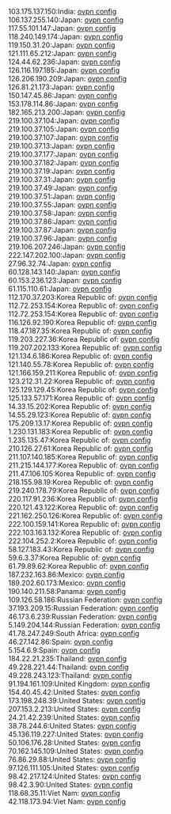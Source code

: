 103.175.137.150:India: [ovpn config](vpn/103_175_137_150.ovpn)  
106.137.255.140:Japan: [ovpn config](vpn/106_137_255_140.ovpn)  
117.55.101.147:Japan: [ovpn config](vpn/117_55_101_147.ovpn)  
118.240.149.174:Japan: [ovpn config](vpn/118_240_149_174.ovpn)  
119.150.31.20:Japan: [ovpn config](vpn/119_150_31_20.ovpn)  
121.111.65.212:Japan: [ovpn config](vpn/121_111_65_212.ovpn)  
124.44.62.236:Japan: [ovpn config](vpn/124_44_62_236.ovpn)  
126.116.197.185:Japan: [ovpn config](vpn/126_116_197_185.ovpn)  
126.206.190.209:Japan: [ovpn config](vpn/126_206_190_209.ovpn)  
126.81.21.173:Japan: [ovpn config](vpn/126_81_21_173.ovpn)  
150.147.45.86:Japan: [ovpn config](vpn/150_147_45_86.ovpn)  
153.178.114.86:Japan: [ovpn config](vpn/153_178_114_86.ovpn)  
182.165.213.200:Japan: [ovpn config](vpn/182_165_213_200.ovpn)  
219.100.37.104:Japan: [ovpn config](vpn/219_100_37_104.ovpn)  
219.100.37.105:Japan: [ovpn config](vpn/219_100_37_105.ovpn)  
219.100.37.107:Japan: [ovpn config](vpn/219_100_37_107.ovpn)  
219.100.37.13:Japan: [ovpn config](vpn/219_100_37_13.ovpn)  
219.100.37.177:Japan: [ovpn config](vpn/219_100_37_177.ovpn)  
219.100.37.182:Japan: [ovpn config](vpn/219_100_37_182.ovpn)  
219.100.37.19:Japan: [ovpn config](vpn/219_100_37_19.ovpn)  
219.100.37.31:Japan: [ovpn config](vpn/219_100_37_31.ovpn)  
219.100.37.49:Japan: [ovpn config](vpn/219_100_37_49.ovpn)  
219.100.37.51:Japan: [ovpn config](vpn/219_100_37_51.ovpn)  
219.100.37.55:Japan: [ovpn config](vpn/219_100_37_55.ovpn)  
219.100.37.58:Japan: [ovpn config](vpn/219_100_37_58.ovpn)  
219.100.37.86:Japan: [ovpn config](vpn/219_100_37_86.ovpn)  
219.100.37.87:Japan: [ovpn config](vpn/219_100_37_87.ovpn)  
219.100.37.96:Japan: [ovpn config](vpn/219_100_37_96.ovpn)  
219.106.207.246:Japan: [ovpn config](vpn/219_106_207_246.ovpn)  
222.147.202.100:Japan: [ovpn config](vpn/222_147_202_100.ovpn)  
27.96.32.74:Japan: [ovpn config](vpn/27_96_32_74.ovpn)  
60.128.143.140:Japan: [ovpn config](vpn/60_128_143_140.ovpn)  
60.153.236.123:Japan: [ovpn config](vpn/60_153_236_123.ovpn)  
61.115.110.61:Japan: [ovpn config](vpn/61_115_110_61.ovpn)  
112.170.37.203:Korea Republic of: [ovpn config](vpn/112_170_37_203.ovpn)  
112.72.253.154:Korea Republic of: [ovpn config](vpn/112_72_253_154.ovpn)  
112.72.253.154:Korea Republic of: [ovpn config](vpn/112_72_253_154.ovpn)  
116.126.92.190:Korea Republic of: [ovpn config](vpn/116_126_92_190.ovpn)  
118.47.187.35:Korea Republic of: [ovpn config](vpn/118_47_187_35.ovpn)  
119.203.227.36:Korea Republic of: [ovpn config](vpn/119_203_227_36.ovpn)  
119.207.202.133:Korea Republic of: [ovpn config](vpn/119_207_202_133.ovpn)  
121.134.6.186:Korea Republic of: [ovpn config](vpn/121_134_6_186.ovpn)  
121.140.55.78:Korea Republic of: [ovpn config](vpn/121_140_55_78.ovpn)  
121.166.159.211:Korea Republic of: [ovpn config](vpn/121_166_159_211.ovpn)  
123.212.31.22:Korea Republic of: [ovpn config](vpn/123_212_31_22.ovpn)  
125.129.129.45:Korea Republic of: [ovpn config](vpn/125_129_129_45.ovpn)  
125.133.57.171:Korea Republic of: [ovpn config](vpn/125_133_57_171.ovpn)  
14.33.15.202:Korea Republic of: [ovpn config](vpn/14_33_15_202.ovpn)  
14.55.29.123:Korea Republic of: [ovpn config](vpn/14_55_29_123.ovpn)  
175.209.13.17:Korea Republic of: [ovpn config](vpn/175_209_13_17.ovpn)  
1.230.131.183:Korea Republic of: [ovpn config](vpn/1_230_131_183.ovpn)  
1.235.135.47:Korea Republic of: [ovpn config](vpn/1_235_135_47.ovpn)  
210.126.27.61:Korea Republic of: [ovpn config](vpn/210_126_27_61.ovpn)  
211.107.140.185:Korea Republic of: [ovpn config](vpn/211_107_140_185.ovpn)  
211.215.144.177:Korea Republic of: [ovpn config](vpn/211_215_144_177.ovpn)  
211.47.106.105:Korea Republic of: [ovpn config](vpn/211_47_106_105.ovpn)  
218.155.98.19:Korea Republic of: [ovpn config](vpn/218_155_98_19.ovpn)  
219.240.178.79:Korea Republic of: [ovpn config](vpn/219_240_178_79.ovpn)  
220.117.91.236:Korea Republic of: [ovpn config](vpn/220_117_91_236.ovpn)  
220.121.43.122:Korea Republic of: [ovpn config](vpn/220_121_43_122.ovpn)  
221.162.250.126:Korea Republic of: [ovpn config](vpn/221_162_250_126.ovpn)  
222.100.159.141:Korea Republic of: [ovpn config](vpn/222_100_159_141.ovpn)  
222.103.163.132:Korea Republic of: [ovpn config](vpn/222_103_163_132.ovpn)  
222.104.252.2:Korea Republic of: [ovpn config](vpn/222_104_252_2.ovpn)  
58.127.183.43:Korea Republic of: [ovpn config](vpn/58_127_183_43.ovpn)  
59.6.3.37:Korea Republic of: [ovpn config](vpn/59_6_3_37.ovpn)  
61.79.89.62:Korea Republic of: [ovpn config](vpn/61_79_89_62.ovpn)  
187.232.163.86:Mexico: [ovpn config](vpn/187_232_163_86.ovpn)  
189.202.60.173:Mexico: [ovpn config](vpn/189_202_60_173.ovpn)  
190.140.211.58:Panama: [ovpn config](vpn/190_140_211_58.ovpn)  
109.126.58.186:Russian Federation: [ovpn config](vpn/109_126_58_186.ovpn)  
37.193.209.15:Russian Federation: [ovpn config](vpn/37_193_209_15.ovpn)  
46.173.6.239:Russian Federation: [ovpn config](vpn/46_173_6_239.ovpn)  
5.149.204.144:Russian Federation: [ovpn config](vpn/5_149_204_144.ovpn)  
41.78.247.249:South Africa: [ovpn config](vpn/41_78_247_249.ovpn)  
46.27.142.86:Spain: [ovpn config](vpn/46_27_142_86.ovpn)  
5.154.6.9:Spain: [ovpn config](vpn/5_154_6_9.ovpn)  
184.22.21.235:Thailand: [ovpn config](vpn/184_22_21_235.ovpn)  
49.228.221.44:Thailand: [ovpn config](vpn/49_228_221_44.ovpn)  
49.228.243.123:Thailand: [ovpn config](vpn/49_228_243_123.ovpn)  
91.194.161.109:United Kingdom: [ovpn config](vpn/91_194_161_109.ovpn)  
154.40.45.42:United States: [ovpn config](vpn/154_40_45_42.ovpn)  
173.198.248.39:United States: [ovpn config](vpn/173_198_248_39.ovpn)  
207.153.2.213:United States: [ovpn config](vpn/207_153_2_213.ovpn)  
24.21.42.239:United States: [ovpn config](vpn/24_21_42_239.ovpn)  
38.78.244.6:United States: [ovpn config](vpn/38_78_244_6.ovpn)  
45.136.119.227:United States: [ovpn config](vpn/45_136_119_227.ovpn)  
50.106.176.28:United States: [ovpn config](vpn/50_106_176_28.ovpn)  
70.162.145.109:United States: [ovpn config](vpn/70_162_145_109.ovpn)  
76.86.29.88:United States: [ovpn config](vpn/76_86_29_88.ovpn)  
97.126.111.105:United States: [ovpn config](vpn/97_126_111_105.ovpn)  
98.42.217.124:United States: [ovpn config](vpn/98_42_217_124.ovpn)  
98.42.3.90:United States: [ovpn config](vpn/98_42_3_90.ovpn)  
118.68.35.11:Viet Nam: [ovpn config](vpn/118_68_35_11.ovpn)  
42.118.173.94:Viet Nam: [ovpn config](vpn/42_118_173_94.ovpn)  
